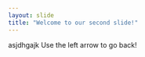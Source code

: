 ```yaml
---
layout: slide
title: "Welcome to our second slide!"
---
```

asjdhgajk
Use the left arrow to go back!
